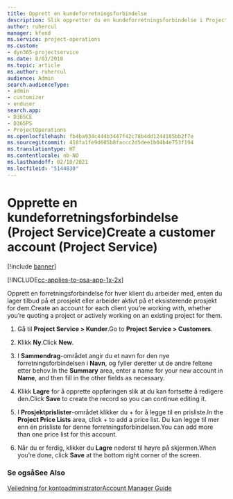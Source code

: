 ```yaml
---
title: Opprett en kundeforretningsforbindelse
description: Slik oppretter du en kundeforretningsforbindelse i Project Service
author: ruhercul
manager: kfend
ms.service: project-operations
ms.custom:
- dyn365-projectservice
ms.date: 8/03/2018
ms.topic: article
ms.author: ruhercul
audience: Admin
search.audienceType:
- admin
- customizer
- enduser
search.app:
- D365CE
- D365PS
- ProjectOperations
ms.openlocfilehash: fb4ba934c444b3447f42c78b4dd1244185bb2f7e
ms.sourcegitcommit: 418fa1fe9d605b8faccc2d5dee1b04b4e753f194
ms.translationtype: HT
ms.contentlocale: nb-NO
ms.lasthandoff: 02/10/2021
ms.locfileid: "5144830"
---
```

# <a name="create-a-customer-account-project-service"></a><span data-ttu-id="ff694-103">Opprette en kundeforretningsforbindelse (Project Service)</span><span class="sxs-lookup"><span data-stu-id="ff694-103">Create a customer account (Project Service)</span></span>

[!include [banner](../includes/psa-now-project-operations.md)]

[!INCLUDE[cc-applies-to-psa-app-1x-2x](../includes/cc-applies-to-psa-app-1x-2x.md)]

<span data-ttu-id="ff694-104">Opprett en forretningsforbindelse for hver klient du arbeider med, enten du lager tilbud på et prosjekt eller arbeider aktivt på et eksisterende prosjekt for dem.</span><span class="sxs-lookup"><span data-stu-id="ff694-104">Create an account for each client you’re working with, whether you’re quoting a project or actively working on an existing project for them.</span></span>  
  
1.  <span data-ttu-id="ff694-105">Gå til **Project Service > Kunder**.</span><span class="sxs-lookup"><span data-stu-id="ff694-105">Go to **Project Service > Customers**.</span></span>  
  
2.  <span data-ttu-id="ff694-106">Klikk **Ny**.</span><span class="sxs-lookup"><span data-stu-id="ff694-106">Click **New**.</span></span>  
  
3.  <span data-ttu-id="ff694-107">I **Sammendrag**-området angir du et navn for den nye forretningsforbindelsen i **Navn**, og fyller deretter ut de andre feltene etter behov.</span><span class="sxs-lookup"><span data-stu-id="ff694-107">In the **Summary** area, enter a name for your new account in **Name**, and then fill in the other fields as necessary.</span></span>  
  
4.  <span data-ttu-id="ff694-108">Klikk **Lagre** for å opprette oppføringen slik at du kan fortsette å redigere den.</span><span class="sxs-lookup"><span data-stu-id="ff694-108">Click **Save** to create the record so you can continue editing it.</span></span>  
  
5.  <span data-ttu-id="ff694-109">I **Prosjektprislister**-området klikker du + for å legge til en prisliste.</span><span class="sxs-lookup"><span data-stu-id="ff694-109">In the **Project Price Lists** area, click + to add a price list.</span></span> <span data-ttu-id="ff694-110">Du kan legge til mer enn én prisliste for denne forretningsforbindelsen.</span><span class="sxs-lookup"><span data-stu-id="ff694-110">You can add more than one price list for this account.</span></span>  
  
6.  <span data-ttu-id="ff694-111">Når du er ferdig, klikker du **Lagre** nederst til høyre på skjermen.</span><span class="sxs-lookup"><span data-stu-id="ff694-111">When you’re done, click **Save** at the bottom right corner of the screen.</span></span>  
  
### <a name="see-also"></a><span data-ttu-id="ff694-112">Se også</span><span class="sxs-lookup"><span data-stu-id="ff694-112">See Also</span></span>  
 [<span data-ttu-id="ff694-113">Veiledning for kontoadministrator</span><span class="sxs-lookup"><span data-stu-id="ff694-113">Account Manager Guide</span></span>](../psa/account-manager-guide.md)
